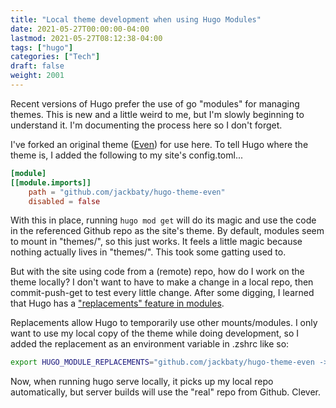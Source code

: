 ```yaml
---
title: "Local theme development when using Hugo Modules"
date: 2021-05-27T00:00:00-04:00
lastmod: 2021-05-27T08:12:38-04:00
tags: ["hugo"]
categories: ["Tech"]
draft: false
weight: 2001
---
```


Recent versions of Hugo prefer the use of go "modules" for managing themes. This is new and a little weird to me, but I'm slowly beginning to understand it. I'm documenting the process here so I don't forget.

<!--more-->

I've forked an original theme ([Even](https://github.com/olOwOlo/hugo-theme-even)) for use here. To tell Hugo where the theme is, I added the following to my site's config.toml...

```toml
[module]
[[module.imports]]
    path = "github.com/jackbaty/hugo-theme-even"
    disabled = false
```

With this in place, running `hugo mod get` will do its magic and use the code in the referenced Github repo as the site's theme. By default, modules seem to mount in "themes/", so this just works. It feels a little magic because nothing actually lives in "themes/". This took some gatting used to.

But with the site using code from a (remote) repo, how do I work on the theme locally? I don't want to have to make a change in a local repo, then commit-push-get to test every little change. After some digging, I learned that Hugo has a ["replacements" feature in modules](https://gohugo.io/hugo-modules/configuration/#module-config-top-level).

Replacements allow Hugo to temporarily use other mounts/modules. I only want to use my local copy of the theme while doing development, so I added the replacement as an environment variable in .zshrc like so:

```sh
export HUGO_MODULE_REPLACEMENTS="github.com/jackbaty/hugo-theme-even -> /Users/jbaty/dev/hugo-theme-even"
```

Now, when running hugo serve locally, it picks up my local repo automatically, but server builds will use the "real" repo from Github. Clever.

[//]: # "Exported with love from a post written in Org mode"
[//]: # "- https://github.com/kaushalmodi/ox-hugo"
